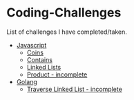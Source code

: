 # Coding-Challenges
List of challenges I have completed/taken.<br />
- [Javascript](https://github.com/ZiarayZ/Coding-Challenges/tree/Challenges/Javascript)
  - [Coins](https://github.com/ZiarayZ/Coding-Challenges/tree/Challenges/Javascript/Coins)
  - [Contains](https://github.com/ZiarayZ/Coding-Challenges/tree/Challenges/Javascript/Contains)
  - [Linked Lists](https://github.com/ZiarayZ/Coding-Challenges/tree/Challenges/Javascript/Linked%20Lists)
  - [Product - incomplete](https://github.com/ZiarayZ/Coding-Challenges/tree/Challenges/Javascript/Product)<br />
- [Golang](https://github.com/ZiarayZ/Coding-Challenges/tree/Challenges/Golang)
  - [Traverse Linked List - incomplete](https://github.com/ZiarayZ/Coding-Challenges/tree/Challenges/Golang/Traverse%20Linked%20List)<br />
